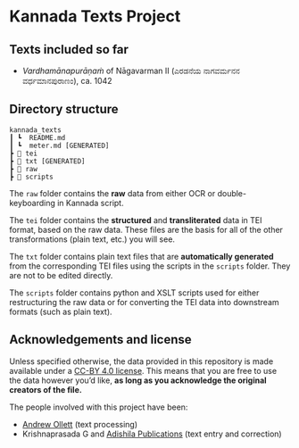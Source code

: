 # Kannada Texts Project

## Texts included so far

- *Vardhamānapurāṇaṁ* of Nāgavarman II (ಎರಡನೆಯ ನಾಗವರ್ಮನನ ವರ್ಧಮಾನಪುರಾಣಂ), ca. 1042

## Directory structure

    kannada_texts
    ┃ ┗  README.md
    ┃ ┗  meter.md [GENERATED]
    ┣ 📜 tei
    ┣ 📜 txt [GENERATED]
    ┣ 📜 raw
    ┣ 📜 scripts

The `raw` folder contains the **raw** data from either OCR or double-keyboarding in Kannada script.

The `tei` folder contains the **structured** and **transliterated** data in TEI format, based on the raw data. These files are the basis for all of the other transformations (plain text, etc.) you will see.

The `txt` folder contains plain text files that are **automatically generated** from the corresponding TEI files using the scripts in the `scripts` folder. They are not to be edited directly.

The `scripts` folder contains python and XSLT scripts used for either restructuring the raw data or for converting the TEI data into downstream formats (such as plain text).

## Acknowledgements and license

Unless specified otherwise, the data provided in this repository is made available under a [CC-BY 4.0 license](https://creativecommons.org/licenses/by/4.0/). This means that you are free to use the data however you’d like, **as long as you acknowledge the original creators of the file.**

The people involved with this project have been:
- [Andrew Ollett](http://prakrit.info) (text processing)
- Krishnaprasada G and [Adishila Publications](https://adishila.com/) (text entry and correction)
